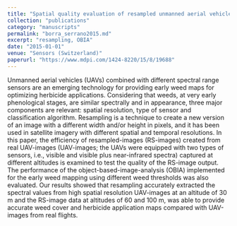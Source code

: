 ```yaml
---
title: "Spatial quality evaluation of resampled unmanned aerial vehicle-imagery for weed mapping"
collection: "publications"
category: "manuscripts"
permalink: "borra_serrano2015.md"
excerpt: "resampling, OBIA"
date: "2015-01-01"
venue: "Sensors (Switzerland)"
paperurl: "https://www.mdpi.com/1424-8220/15/8/19688"
---
```


Unmanned aerial vehicles (UAVs) combined with different spectral range sensors are an emerging technology for providing early weed maps for optimizing herbicide applications. Considering that weeds, at very early phenological stages, are similar spectrally and in appearance, three major components are relevant: spatial resolution, type of sensor and classification algorithm. Resampling is a technique to create a new version of an image with a different width and/or height in pixels, and it has been used in satellite imagery with different spatial and temporal resolutions. In this paper, the efficiency of resampled-images (RS-images) created from real UAV-images (UAV-images; the UAVs were equipped with two types of sensors, i.e., visible and visible plus near-infrared spectra) captured at different altitudes is examined to test the quality of the RS-image output. The performance of the object-based-image-analysis (OBIA) implemented for the early weed mapping using different weed thresholds was also evaluated. Our results showed that resampling accurately extracted the spectral values from high spatial resolution UAV-images at an altitude of 30 m and the RS-image data at altitudes of 60 and 100 m, was able to provide accurate weed cover and herbicide application maps compared with UAV-images from real flights.